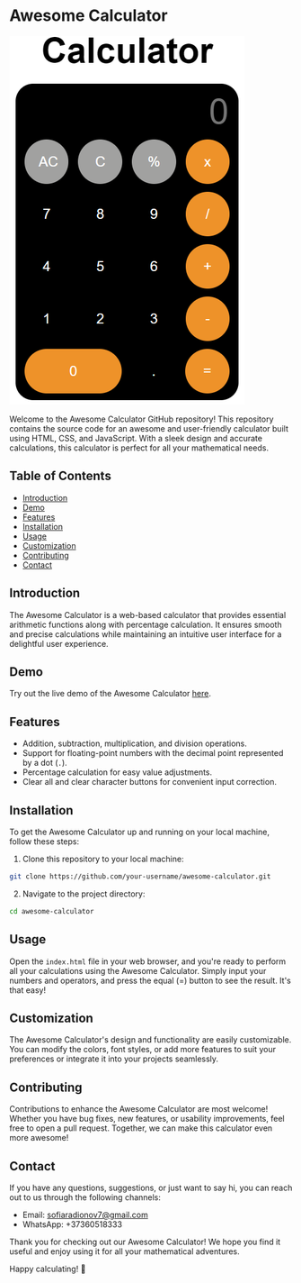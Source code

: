 # Awesome Calculator

![Calculator](./image.png)

Welcome to the Awesome Calculator GitHub repository! This repository contains the source code for an awesome and user-friendly calculator built using HTML, CSS, and JavaScript. With a sleek design and accurate calculations, this calculator is perfect for all your mathematical needs.

## Table of Contents
- [Introduction](#introduction)
- [Demo](#demo)
- [Features](#features)
- [Installation](#installation)
- [Usage](#usage)
- [Customization](#customization)
- [Contributing](#contributing)
- [Contact](#contact)

## Introduction
The Awesome Calculator is a web-based calculator that provides essential arithmetic functions along with percentage calculation. It ensures smooth and precise calculations while maintaining an intuitive user interface for a delightful user experience.

## Demo
Try out the live demo of the Awesome Calculator [here](https://sofiaradionov.github.io/simple-calculator/).

## Features
- Addition, subtraction, multiplication, and division operations.
- Support for floating-point numbers with the decimal point represented by a dot (`.`).
- Percentage calculation for easy value adjustments.
- Clear all and clear character buttons for convenient input correction.

## Installation
To get the Awesome Calculator up and running on your local machine, follow these steps:

1. Clone this repository to your local machine:

```bash
git clone https://github.com/your-username/awesome-calculator.git
```

2. Navigate to the project directory:

```bash
cd awesome-calculator
```

## Usage
Open the `index.html` file in your web browser, and you're ready to perform all your calculations using the Awesome Calculator. Simply input your numbers and operators, and press the equal (=) button to see the result. It's that easy!

## Customization
The Awesome Calculator's design and functionality are easily customizable. You can modify the colors, font styles, or add more features to suit your preferences or integrate it into your projects seamlessly.

## Contributing
Contributions to enhance the Awesome Calculator are most welcome! Whether you have bug fixes, new features, or usability improvements, feel free to open a pull request. Together, we can make this calculator even more awesome!

## Contact
If you have any questions, suggestions, or just want to say hi, you can reach out to us through the following channels:
- Email: sofiaradionov7@gmail.com
- WhatsApp: +37360518333

Thank you for checking out our Awesome Calculator! We hope you find it useful and enjoy using it for all your mathematical adventures.

Happy calculating! 🧮
